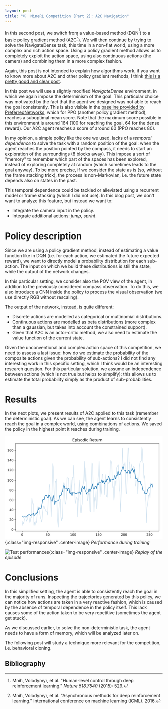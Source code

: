 ```yaml
---
layout: post
title: "⛏  MineRL Competition [Part 2]: A2C Navigation"
---
```


In this second post, we switch from a value-based method (DQN<sup>[^dqn]</sup>) to a basic policy gradient method (A2C<sup>[^aac]</sup>). We will then continue by trying to solve the NavigateDense task, this time in a non-flat world, using a more complex and rich action space. Using a policy gradient method allows us to completely exploit the action space, using also continuous actions (the camera) and combining them in a more complex fashion.
<!--more-->
Again, this post is not intended to explain how algorithms work, if you want to know more about A2C and other policy gradient methods, I think [this is a pretty good and clear post](https://lilianweng.github.io/lil-log/2018/04/08/policy-gradient-algorithms.html).

In this post we will use a slightly modified *NavigateDense* environment, in which we again impose the determinism of the goal. This particular choice was motivated by the fact that the agent we designed was not able to reach the goal consistently. This is also visible in the [baseline provided by PreferredNetworks](https://github.com/minerllabs/quick_start/tree/master/chainerrl_baselines), which for PPO (another policy gradient method), reaches a suboptimal mean score. Note that the maximum score possible in this environment is around 164 (100 for reaching the goal, 64 for the dense reward). Our A2C agent reaches a score of around 60 (PPO reaches 80).

In my opinion, a simple policy like the one we used, lacks of a *temporal dependence* to solve the task with a random position of the goal: when the agent reaches the position pointed by the compass, it needs to start an exploration of the surroundings (8 blocks away). This impose a sort of "memory" to remember which part of the spaces has been explored, instead of exploring completely at random (which sometimes leads to the goal anyway). To be more precise, if we consider the state as is (so, without the frame stacking trick), the process is non-Markovian, i.e. the future state depends also on states in the past.

This temporal dependence could be tackled or alleviated using a recurrent model or frame stacking (which I did not use). In this blog post, we don't want to analyze this feature, but instead we want to:
- Integrate the camera input in the policy.
- Integrate additional actions: *jump*, *sprint*.

# Policy description
Since we are using a policy gradient method, instead of estimating a value function like in DQN (i.e. for each action, we estimated the future expected reward), we want to directly model a probability distribution for each sub-action.
The input on which we build these distributions is still the state, while the output of the network changes.

In this particular setting, we consider also the POV view of the agent, in addition to the previously considered compass observation. To do this, we also introduce a CNN inside the policy to process the visual observation (we use directly RGB without rescaling).

The output of the network, instead, is quite different:
- Discrete actions are modelled as categorical or multinomial distributions.
- Continuous actions are modelled as beta distributions (more complex than a gaussian, but takes into account the constrained support).
- Given that A2C is an actor-critic method, we also need to estimate the value function of the current state.

Given the unconventional and complex action space of this competition, we need to assess a last issue: how do we estimate the probability of the composite actions given the probability of sub-actions? I did not find any interesting work in this specific setting, which I think would be an interesting research question.
For this particular solution, we assume an independence between actions (which is not true but helps to simplify): this allows us to estimate the total probability simply as the product of sub-probabilities.

# Results
In the next plots, we present results of A2C applied to this task (remember the deterministic goal). As we can see, the agent learns to consistently reach the goal in a complex world, using combinations of actions. We saved the policy in the highest point it reaches during training.

![Training plots](/images/minerl/run_default_deterministic.svg){:class="img-responsive" .center-image}
*Performance during training*

![Test performances](/images/minerl/replay_deterministic.gif){:class="img-responsive" .center-image}
*Replay of the episode*

# Conclusions
In this simplified setting, the agent is able to consistently reach the goal in the majority of runs. Inspecting the trajectories generated by this policy, we can notice how actions are taken in a very reactive fashion, which is caused by the absence of temporal dependence in the policy itself. This lack causes some of the action taken to be very repetitive (sometimes the agent get stuck).

As we discussed earlier, to solve the non-deterministic task, the agent needs to have a form of memory, which will be analyzed later on.

The following post will study a technique more relevant for the competition, i.e. behavioral cloning.

## Bibliography
[^dqn]: Mnih, Volodymyr, et al. "Human-level control through deep reinforcement learning." _Nature 518.7540_ (2015): 529.
[^aac]: Mnih, Volodymyr, et al. "Asynchronous methods for deep reinforcement learning." International conference on machine learning (ICML). 2016.
